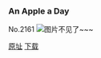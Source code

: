 ### An Apple a Day
No.2161
![图片不见了~~~](https://imgs.xkcd.com/comics/an_apple_a_day.png)

[原址](https://xkcd.com//2161) [下载](https://imgs.xkcd.com/comics/an_apple_a_day.png)


